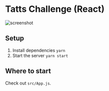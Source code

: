 # Tatts Challenge (React)
![screenshot](https://i.imgur.com/gAGYcmd.png)

## Setup
1. Install dependencies `yarn`
2. Start the server `yarn start`

## Where to start
Check out `src/App.js`.
